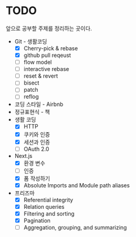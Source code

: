 # TODO

앞으로 공부할 주제를 정리하는 곳이다.

- Git - 생활코딩
  - [x] Cherry-pick & rebase
  - [x] github pull reqeust
  - [ ] flow model
  - [ ] interactive rebase
  - [ ] reset & revert
  - [ ] bisect
  - [ ] patch
  - [ ] reflog
- 코딩 스타일 - Airbnb
- 정규표현식 - 책
- 생활 코딩
  - [x] HTTP
  - [x] 쿠키와 인증
  - [x] 세션과 인증
  - [ ] OAuth 2.0
- Next.js
  - [x] 환경 변수
  - [ ] 인증
  - [x] 폼 작성하기
  - [x] Absolute Imports and Module path aliases
- 프리즈마 
  - [x] Referential integrity
  - [x] Relation queries
  - [x] Filtering and sorting
  - [x] Pagination
  - [ ] Aggregation, grouping, and summarizing

